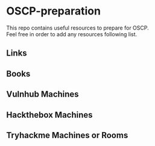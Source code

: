 # OSCP-preparation
This repo contains useful resources to prepare for OSCP. <br />
Feel free in order to add any resources following list.

## Links

## Books

## Vulnhub Machines

## Hackthebox Machines

## Tryhackme Machines or Rooms
